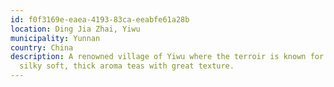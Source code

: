 ```yaml
---
id: f0f3169e-eaea-4193-83ca-eeabfe61a28b
location: Ding Jia Zhai, Yiwu
municipality: Yunnan
country: China
description: A renowned village of Yiwu where the terroir is known for producing
  silky soft, thick aroma teas with great texture.
---
```

